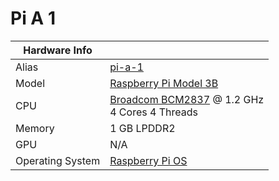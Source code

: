 
# Pi A 1

**Hardware Info** | |
---|---
Alias | [pi-a-1]()
Model | [Raspberry Pi Model 3B](https://www.raspberrypi.com/products/raspberry-pi-3-model-b/)
CPU | [Broadcom BCM2837](https://www.raspberrypi.com/documentation/computers/processors.html#bcm2837) @ 1.2 GHz<br> 4 Cores 4 Threads
Memory | 1 GB LPDDR2
GPU | N/A
Operating System | [Raspberry Pi OS](https://www.raspberrypi.com/software/)
